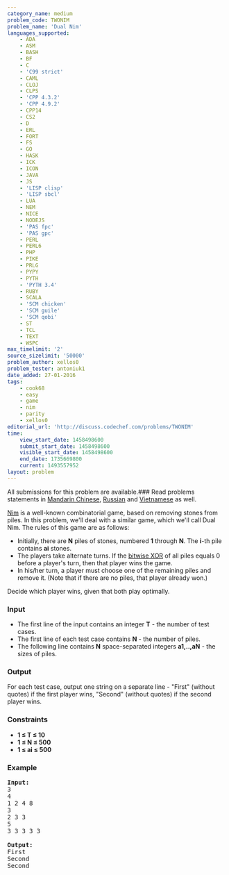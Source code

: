 ```yaml
---
category_name: medium
problem_code: TWONIM
problem_name: 'Dual Nim'
languages_supported:
    - ADA
    - ASM
    - BASH
    - BF
    - C
    - 'C99 strict'
    - CAML
    - CLOJ
    - CLPS
    - 'CPP 4.3.2'
    - 'CPP 4.9.2'
    - CPP14
    - CS2
    - D
    - ERL
    - FORT
    - FS
    - GO
    - HASK
    - ICK
    - ICON
    - JAVA
    - JS
    - 'LISP clisp'
    - 'LISP sbcl'
    - LUA
    - NEM
    - NICE
    - NODEJS
    - 'PAS fpc'
    - 'PAS gpc'
    - PERL
    - PERL6
    - PHP
    - PIKE
    - PRLG
    - PYPY
    - PYTH
    - 'PYTH 3.4'
    - RUBY
    - SCALA
    - 'SCM chicken'
    - 'SCM guile'
    - 'SCM qobi'
    - ST
    - TCL
    - TEXT
    - WSPC
max_timelimit: '2'
source_sizelimit: '50000'
problem_author: xellos0
problem_tester: antoniuk1
date_added: 27-01-2016
tags:
    - cook68
    - easy
    - game
    - nim
    - parity
    - xellos0
editorial_url: 'http://discuss.codechef.com/problems/TWONIM'
time:
    view_start_date: 1458498600
    submit_start_date: 1458498600
    visible_start_date: 1458498600
    end_date: 1735669800
    current: 1493557952
layout: problem
---
```

All submissions for this problem are available.###  Read problems statements in [Mandarin Chinese](http://www.codechef.com/download/translated/COOK68/mandarin/TWONIM.pdf), [Russian](http://www.codechef.com/download/translated/COOK68/russian/TWONIM.pdf) and [Vietnamese](http://www.codechef.com/download/translated/COOK68/vietnamese/TWONIM.pdf) as well.

[Nim](https://en.wikipedia.org/wiki/Nim) is a well-known combinatorial game, based on removing stones from piles. In this problem, we'll deal with a similar game, which we'll call Dual Nim. The rules of this game are as follows:

- Initially, there are **N** piles of stones, numbered **1** through **N**. The **i**-th pile contains **ai** stones.
- The players take alternate turns. If the [bitwise XOR](https://en.wikipedia.org/wiki/Bitwise_operation#XOR) of all piles equals 0 before a player's turn, then that player wins the game.
- In his/her turn, a player must choose one of the remaining piles and remove it. (Note that if there are no piles, that player already won.)

Decide which player wins, given that both play optimally.

### Input

- The first line of the input contains an integer **T** - the number of test cases.
- The first line of each test case contains **N** - the number of piles.
- The following line contains **N** space-separated integers **a1,..,aN** - the sizes of piles.

### Output

For each test case, output one string on a separate line - "First" (without quotes) if the first player wins, "Second" (without quotes) if the second player wins.

### Constraints

- **1 ≤ T ≤ 10**
- **1 ≤ N ≤ 500**
- **1 ≤ ai ≤ 500**

### Example

<pre><b>Input:</b>
3
4
1 2 4 8
3
2 3 3
5
3 3 3 3 3

<b>Output:</b>
First
Second
Second
</pre>